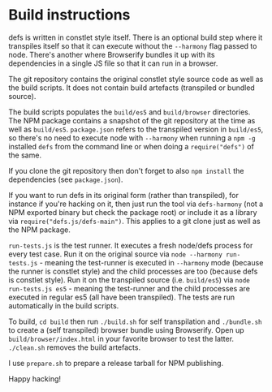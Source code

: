 # Build instructions
defs is written in constlet style itself. There is an optional build step
where it transpiles itself so that it can execute without the `--harmony`
flag passed to node. There's another where Browserify bundles it up with
its dependencies in a single JS file so that it can run in a browser.

The git repository contains the original constlet style source code as well
as the build scripts. It does not contain build artefacts (transpiled or
bundled source).

The build scripts populates the `build/es5` and `build/browser` directories.
The NPM package contains a snapshot of the git repository at the time as
well as `build/es5`. `package.json` refers to the transpiled version in
`build/es5`, so there's no need to execute node with `--harmony` when
running a `npm -g` installed `defs` from the command line or when doing a
`require("defs")` of the same.

If you clone the git repository then don't forget to also `npm install` the
dependencies (see `package.json`).

If you want to run defs in its original form (rather than transpiled), for
instance if you're hacking on it, then just run the tool via `defs-harmony`
(not a NPM exported binary but check the package root) or include it as a
library via `require("defs.js/defs-main")`. This applies to a git
clone just as well as the NPM package.

`run-tests.js` is the test runner. It executes a fresh node/defs process
for every test case. Run it on the original source via
`node --harmony run-tests.js` - meaning the test-runner is executed in
`--harmony` mode (because the runner is constlet style) and the child
processes are too (because defs is constlet style). Run it on the
transpiled source (i.e. `build/es5`) via `node run-tests.js es5` - meaning
the test-runner and the child processes are executed in regular es5 (all
have been transpiled). The tests are run automatically in the build scripts.

To build, `cd build` then run `./build.sh` for self transpilation and
`./bundle.sh` to create a (self transpiled) browser bundle using Browserify.
Open up `build/browser/index.html` in your favorite browser to test the
latter. `./clean.sh` removes the build artefacts.

I use `prepare.sh` to prepare a release tarball for NPM publishing.

Happy hacking!
